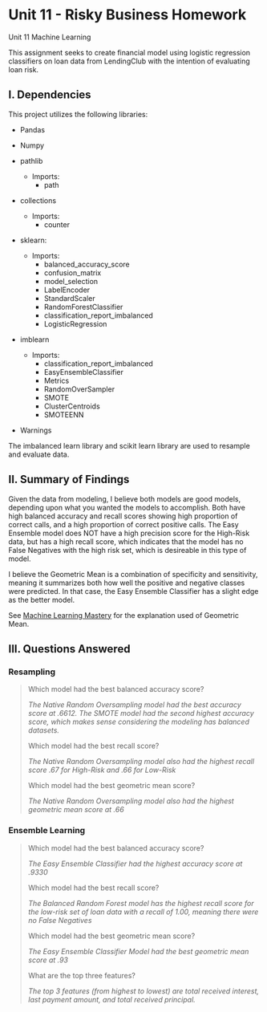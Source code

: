 # Unit 11 - Risky Business Homework
Unit 11 Machine Learning

This assignment seeks to create financial model using logistic regression classifiers on loan data from LendingClub with the intention of evaluating loan risk.

## I. Dependencies
This project utilizes the following libraries:
* Pandas
* Numpy
* pathlib
    * Imports:
        * path
* collections
    * Imports:
        * counter
* sklearn: 
    * Imports:
        * balanced_accuracy_score
        * confusion_matrix
        * model_selection
        * LabelEncoder
        * StandardScaler
        * RandomForestClassifier
        * classification_report_imbalanced
        * LogisticRegression
        
       
* imblearn
    * Imports:
        * classification_report_imbalanced
        * EasyEnsembleClassifier
        * Metrics
        * RandomOverSampler
        * SMOTE
        * ClusterCentroids
        * SMOTEENN
* Warnings
        


The imbalanced learn library and scikit learn library are used to resample and evaluate data.

## II. Summary of Findings
Given the data from modeling, I believe both models are good models, depending upon what you wanted the models to accomplish. Both have high balanced accuracy and recall scores showing high proportion of correct calls, and a high proportion of correct positive calls. The Easy Ensemble model does NOT have a high precision score for the High-Risk data, but has a high recall score, which indicates that the model has no False Negatives with the high risk set, which is desireable in this type of model. 

I believe the Geometric Mean is a combination of specificity and sensitivity, meaning it summarizes both how well the positive and negative classes were predicted. In that case, the Easy Ensemble Classifier has a slight edge as the better model.

See [Machine Learning Mastery](https://machinelearningmastery.com/tour-of-evaluation-metrics-for-imbalanced-classification/) for the explanation used of Geometric Mean.

## III. Questions Answered
### Resampling
>Which model had the best balanced accuracy score?
> 
> *The Native Random Oversampling model had the best accuracy score at .6612. The SMOTE model had the second highest accuracy score, which makes sense considering the modeling has balanced datasets.*
>
> Which model had the best recall score?
>
>*The Native Random Oversampling model also had the highest recall score .67 for High-Risk and .66 for Low-Risk*
>
> Which model had the best geometric mean score?
>
>*The Native Random Oversampling model also had the highest geometric mean score at .66*

### Ensemble Learning
> Which model had the best balanced accuracy score?
> 
> *The Easy Ensemble Classifier had the highest accuracy score at .9330*
>
> Which model had the best recall score?
> 
>*The Balanced Random Forest model has the highest recall score for the low-risk set of loan data with a recall of 1.00, meaning there were no False Negatives*
>
> Which model had the best geometric mean score?
>
>*The Easy Ensemble Classifier Model had the best geometric mean score at .93*
>
> What are the top three features?
>
>*The top 3 features (from highest to lowest) are total received interest, last payment amount, and total received principal.*